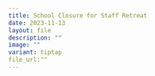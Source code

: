 ```yaml
---
title: School Closure for Staff Retreat
date: 2023-11-13
layout: file
description: ""
image: ""
variant: tiptap
file_url:"" 
---
```

